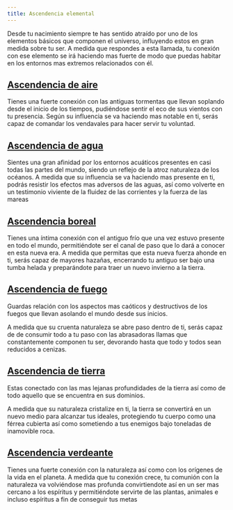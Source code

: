 ```yaml
---
title: Ascendencia elemental
---
```




Desde tu nacimiento siempre te has sentido atraído por uno de los elementos básicos que componen el universo, influyendo estos en gran medida sobre tu ser. A medida que respondes a esta llamada, tu conexión con ese elemento se irá haciendo mas fuerte de modo que puedas habitar en los entornos mas extremos relacionados con él.



## [Ascendencia de aire](https://raldamain.com/rules/Rangos/Ascendencias/ascendencia%20de%20aire.html)

Tienes una fuerte conexión con las antiguas tormentas que llevan soplando desde el inicio de los tiempos, pudiéndose sentir el eco de sus vientos con tu presencia. Según su influencia se va haciendo mas notable en ti, serás capaz de comandar los vendavales para hacer servir tu voluntad.

## [Ascendencia de agua](https://raldamain.com/rules/Rangos/Ascendencias/ascendencia%20de%20agua.html)

Sientes una gran afinidad por los entornos acuáticos presentes en casi todas las partes del mundo, siendo un reflejo de la atroz naturaleza de los océanos. A medida que su influencia se va haciendo mas presente en ti, podrás resistir los efectos mas adversos de las aguas, así como volverte en un testimonio viviente de la fluidez de las corrientes  y la fuerza de las mareas

## [Ascendencia boreal](https://raldamain.com/rules/Rangos/Ascendencias/ascendencia%20boreal.html)

Tienes una íntima conexión con el antiguo frío que una vez estuvo presente en todo el mundo, permitiéndote ser el  canal de paso que lo dará a conocer en esta nueva era. A medida que permitas que esta nueva fuerza ahonde en ti, serás capaz de mayores hazañas, encerrando tu antiguo ser bajo una tumba helada y preparándote para traer un nuevo invierno a la tierra.

## [Ascendencia de fuego](https://raldamain.com/rules/Rangos/Ascendencias/ascendencia%20de%20fuego.html)

Guardas relación con los aspectos mas caóticos y destructivos de los fuegos que llevan asolando el mundo desde sus inicios. 

A medida que su cruenta naturaleza se abre paso dentro de ti, serás capaz de de consumir todo a tu paso con las abrasadoras llamas que constantemente componen tu ser, devorando hasta que todo y todos sean reducidos a cenizas.

## [Ascendencia de tierra](https://raldamain.com/rules/Rangos/Ascendencias/ascendencia%20de%20tierra.html)

Estas conectado con las mas lejanas profundidades de la tierra así como de todo aquello que se encuentra en sus dominios. 

A medida que su naturaleza cristalize en ti, la tierra se convertirá en un nuevo medio para alcanzar tus ideales, protegiendo tu cuerpo como una férrea cubierta así como sometiendo a tus enemigos bajo toneladas de inamovible roca.

## [Ascendencia verdeante](https://raldamain.com/rules/Rangos/Ascendencias/ascendencia%20verdeante.html)

Tienes una fuerte conexión con la naturaleza así como con los orígenes de la vida en el planeta. A medida que tu conexión crece, tu comunión con la naturaleza va volviéndose mas profunda convirtiendote así en un ser mas cercano a los espíritus y permitiéndote servirte de las plantas, animales e incluso espíritus a fin de conseguir tus metas

